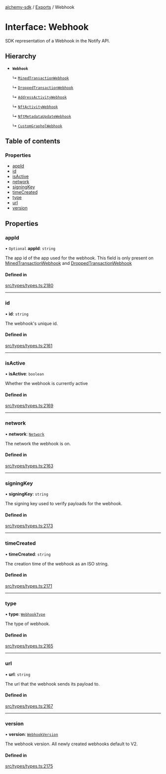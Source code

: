 [alchemy-sdk](../README.md) / [Exports](../modules.md) / Webhook

# Interface: Webhook

SDK representation of a Webhook in the Notify API.

## Hierarchy

- **`Webhook`**

  ↳ [`MinedTransactionWebhook`](MinedTransactionWebhook.md)

  ↳ [`DroppedTransactionWebhook`](DroppedTransactionWebhook.md)

  ↳ [`AddressActivityWebhook`](AddressActivityWebhook.md)

  ↳ [`NftActivityWebhook`](NftActivityWebhook.md)

  ↳ [`NftMetadataUpdateWebhook`](NftMetadataUpdateWebhook.md)

  ↳ [`CustomGraphqlWebhook`](CustomGraphqlWebhook.md)

## Table of contents

### Properties

- [appId](Webhook.md#appid)
- [id](Webhook.md#id)
- [isActive](Webhook.md#isactive)
- [network](Webhook.md#network)
- [signingKey](Webhook.md#signingkey)
- [timeCreated](Webhook.md#timecreated)
- [type](Webhook.md#type)
- [url](Webhook.md#url)
- [version](Webhook.md#version)

## Properties

### appId

• `Optional` **appId**: `string`

The app id of the app used for the webhook. This field is only present on
[MinedTransactionWebhook](MinedTransactionWebhook.md) and [DroppedTransactionWebhook](DroppedTransactionWebhook.md)

#### Defined in

[src/types/types.ts:2180](https://github.com/alchemyplatform/alchemy-sdk-js/blob/46e9716/src/types/types.ts#L2180)

___

### id

• **id**: `string`

The webhook's unique id.

#### Defined in

[src/types/types.ts:2161](https://github.com/alchemyplatform/alchemy-sdk-js/blob/46e9716/src/types/types.ts#L2161)

___

### isActive

• **isActive**: `boolean`

Whether the webhook is currently active

#### Defined in

[src/types/types.ts:2169](https://github.com/alchemyplatform/alchemy-sdk-js/blob/46e9716/src/types/types.ts#L2169)

___

### network

• **network**: [`Network`](../enums/Network.md)

The network the webhook is on.

#### Defined in

[src/types/types.ts:2163](https://github.com/alchemyplatform/alchemy-sdk-js/blob/46e9716/src/types/types.ts#L2163)

___

### signingKey

• **signingKey**: `string`

The signing key used to verify payloads for the webhook.

#### Defined in

[src/types/types.ts:2173](https://github.com/alchemyplatform/alchemy-sdk-js/blob/46e9716/src/types/types.ts#L2173)

___

### timeCreated

• **timeCreated**: `string`

The creation time of the webhook as an ISO string.

#### Defined in

[src/types/types.ts:2171](https://github.com/alchemyplatform/alchemy-sdk-js/blob/46e9716/src/types/types.ts#L2171)

___

### type

• **type**: [`WebhookType`](../enums/WebhookType.md)

The type of webhook.

#### Defined in

[src/types/types.ts:2165](https://github.com/alchemyplatform/alchemy-sdk-js/blob/46e9716/src/types/types.ts#L2165)

___

### url

• **url**: `string`

The url that the webhook sends its payload to.

#### Defined in

[src/types/types.ts:2167](https://github.com/alchemyplatform/alchemy-sdk-js/blob/46e9716/src/types/types.ts#L2167)

___

### version

• **version**: [`WebhookVersion`](../enums/WebhookVersion.md)

The webhook version. All newly created webhooks default to V2.

#### Defined in

[src/types/types.ts:2175](https://github.com/alchemyplatform/alchemy-sdk-js/blob/46e9716/src/types/types.ts#L2175)
